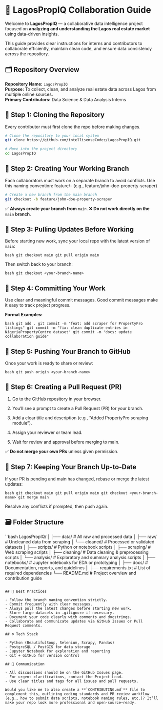 # 🤝 LagosPropIQ Collaboration Guide

Welcome to **LagosPropIQ** — a collaborative data intelligence project focused on **analyzing and understanding the Lagos real estate market** using data-driven insights.

This guide provides clear instructions for interns and contributors to collaborate efficiently, maintain clean code, and ensure data consistency across the repository.

## 🗂️ Repository Overview

**Repository Name:** `LagosPropIQ`  
**Purpose:** To collect, clean, and analyze real estate data across Lagos from multiple online sources.  
**Primary Contributors:** Data Science & Data Analysis Interns  

## 🚀 Step 1: Cloning the Repository

Every contributor must first clone the repo before making changes.

```bash
# Clone the repository to your local system
git clone https://github.com/intellisenseCodez/LagosPropIQ.git

# Move into the project directory
cd LagosPropIQ
```

## 🌿 Step 2: Creating Your Working Branch

Each collaborators must work on a separate branch to avoid conflicts.
Use this naming convention:
feature/<name>-<task> (e.g., feature/john-doe-property-scraper)

```bash
# Create a new branch from the main branch
git checkout -b feature/john-doe-property-scraper
```

✅ **Always create your branch from** `main`.
❌ **Do not work directly on the** `main` **branch**.

## 💾 Step 3: Pulling Updates Before Working

Before starting new work, sync your local repo with the latest version of `main`:

``bash
git checkout main
git pull origin main
``

Then switch back to your branch:

``bash
git checkout <your-branch-name>
``

## 🧠 Step 4: Committing Your Work

Use clear and meaningful commit messages.
Good commit messages make it easy to track project progress.

**Format Examples:**

``bash
git add .
git commit -m "feat: add scraper for PropertyPro listings"
git commit -m "fix: clean duplicate entries in NigeriaPropertyCentre dataset"
git commit -m "docs: update collaboration guide"
``
## 🔄 Step 5: Pushing Your Branch to GitHub

Once your work is ready to share or review:

``bash
git push origin <your-branch-name>
``

## 🧩 Step 6: Creating a Pull Request (PR)

1. Go to the GitHub repository in your browser.

2. You’ll see a prompt to create a Pull Request (PR) for your branch.

3. Add a clear title and description (e.g., “Added PropertyPro scraping module”).

4. Assign your reviewer or team lead.

5. Wait for review and approval before merging to main.

✅ **Do not merge your own PRs** unless given permission.

## 🧹 Step 7: Keeping Your Branch Up-to-Date

If your PR is pending and main has changed, rebase or merge the latest updates:

``bash
git checkout main
git pull origin main
git checkout <your-branch-name>
git merge main
``

Resolve any conflicts if prompted, then push again.

## 🗃️ Folder Structure

``bash
LagosPropIQ/
│
├── data/                     # All raw and processed data
│   ├── raw/                  # Uncleaned data from scraping
│   └── cleaned/              # Processed or validated datasets
│
├── scripts/                  # Python or notebook scripts
│   ├── scraping/             # Web scraping scripts
│   ├── cleaning/             # Data cleaning & preprocessing scripts
│   └── analysis/             # Exploratory and summary analysis scripts
│
├── notebooks/                # Jupyter notebooks for EDA or prototyping
│
├── docs/                     # Documentation, reports, and guidelines
│
├── requirements.txt          # List of required dependencies
└── README.md                 # Project overview and contribution guide
```

## 🧱 Best Practices

- Follow the branch naming convention strictly.
- Commit frequently with clear messages.
- Always pull the latest changes before starting new work.
- Store large datasets in .gitignore if necessary.
- Document your code clearly with comments and docstrings.
- Collaborate and communicate updates via GitHub Issues or Pull Request comments.

## ⚙️ Tech Stack

- Python (BeautifulSoup, Selenium, Scrapy, Pandas)
- PostgreSQL / PostGIS for data storage
- Jupyter Notebook for exploration and reporting
- Git + GitHub for version control

## 💬 Communication

- All discussions should be on the GitHub Issues page.
- For urgent clarifications, contact the Project Lead.
- Use clear titles and tags for all issues and pull requests.

Would you like me to also create a **`CONTRIBUTING.md`** file to complement this, outlining coding standards and PR review workflow 
(e.g., how to submit data scripts, notebook naming rules, etc.)? It’ll make your repo look more professional and open-source–ready.






